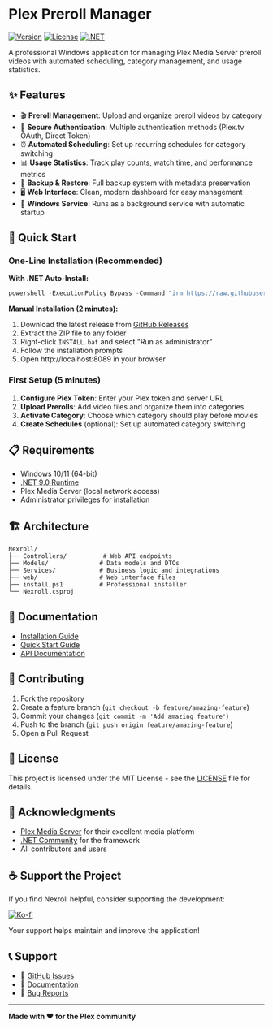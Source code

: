 # Plex Preroll Manager

[![Version](https://img.shields.io/badge/version-2.2.0-blue.svg)](https://github.com/JFLXCLOUD/Nexroll/releases)
[![License](https://img.shields.io/badge/license-MIT-green.svg)](LICENSE)
[![.NET](https://img.shields.io/badge/.NET-9.0-purple.svg)](https://dotnet.microsoft.com/download/dotnet/9.0)

A professional Windows application for managing Plex Media Server preroll videos with automated scheduling, category management, and usage statistics.

## ✨ Features

- 🎬 **Preroll Management**: Upload and organize preroll videos by category
- 🔐 **Secure Authentication**: Multiple authentication methods (Plex.tv OAuth, Direct Token)
- ⏰ **Automated Scheduling**: Set up recurring schedules for category switching
- 📊 **Usage Statistics**: Track play counts, watch time, and performance metrics
- 💾 **Backup & Restore**: Full backup system with metadata preservation
- 🖥️ **Web Interface**: Clean, modern dashboard for easy management
- 🔧 **Windows Service**: Runs as a background service with automatic startup

## 🚀 Quick Start

### One-Line Installation (Recommended)

**With .NET Auto-Install:**
```powershell
powershell -ExecutionPolicy Bypass -Command "irm https://raw.githubusercontent.com/JFLXCLOUD/Nexroll/main/install.ps1 | iex"
```

**Manual Installation (2 minutes):**

1. Download the latest release from [GitHub Releases](https://github.com/JFLXCLOUD/Nexroll/releases)
2. Extract the ZIP file to any folder
3. Right-click `INSTALL.bat` and select "Run as administrator"
4. Follow the installation prompts
5. Open http://localhost:8089 in your browser

### First Setup (5 minutes)

1. **Configure Plex Token**: Enter your Plex token and server URL
2. **Upload Prerolls**: Add video files and organize them into categories
3. **Activate Category**: Choose which category should play before movies
4. **Create Schedules** (optional): Set up automated category switching

## 📋 Requirements

- Windows 10/11 (64-bit)
- [.NET 9.0 Runtime](https://dotnet.microsoft.com/download/dotnet/9.0)
- Plex Media Server (local network access)
- Administrator privileges for installation

## 🏗️ Architecture

```
Nexroll/
├── Controllers/          # Web API endpoints
├── Models/              # Data models and DTOs
├── Services/            # Business logic and integrations
├── web/                 # Web interface files
├── install.ps1          # Professional installer
└── Nexroll.csproj
```

## 📖 Documentation

- [Installation Guide](INSTALLATION.md)
- [Quick Start Guide](QUICK_START.md)
- [API Documentation](Controllers/)

## 🤝 Contributing

1. Fork the repository
2. Create a feature branch (`git checkout -b feature/amazing-feature`)
3. Commit your changes (`git commit -m 'Add amazing feature'`)
4. Push to the branch (`git push origin feature/amazing-feature`)
5. Open a Pull Request

## 📝 License

This project is licensed under the MIT License - see the [LICENSE](LICENSE) file for details.

## 🙏 Acknowledgments

- [Plex Media Server](https://www.plex.tv/) for their excellent media platform
- [.NET Community](https://dotnet.microsoft.com/) for the framework
- All contributors and users

## ☕ Support the Project

If you find Nexroll helpful, consider supporting the development:

[![Ko-fi](https://img.shields.io/badge/Ko--fi-Buy%20me%20a%20coffee-FF5E5B?style=flat&logo=kofi&logoColor=white)](https://ko-fi.com/j_b__)

Your support helps maintain and improve the application!

## 📞 Support

- 🐛 [GitHub Issues](https://github.com/JFLXCLOUD/Nexroll/issues)
- 📖 [Documentation](INSTALLATION.md)
- 🐛 [Bug Reports](https://github.com/JFLXCLOUD/Nexroll/issues/new?template=bug_report.md)

---

**Made with ❤️ for the Plex community**